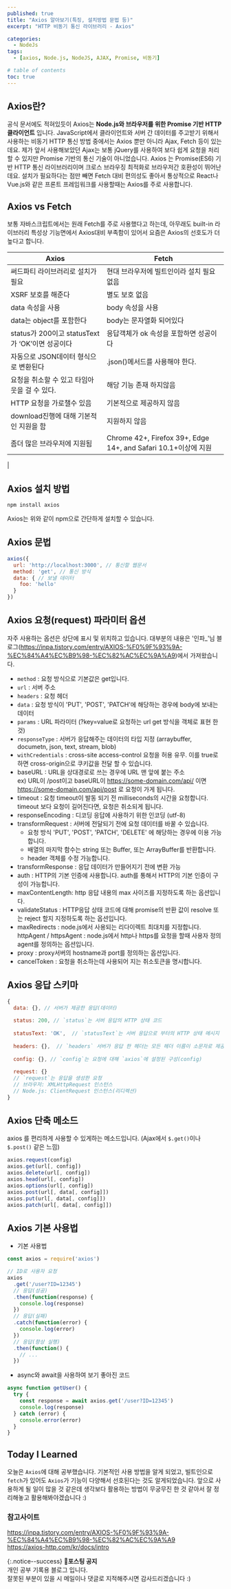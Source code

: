 ```yaml
---
published: true
title: "Axios 알아보기(특징, 설치방법 문법 등)"
excerpt: "HTTP 비동기 통신 라이브러리 - Axios"

categories:
  - NodeJs
tags:
  - [axios, Node.js, NodeJS, AJAX, Promise, 비동기]

# table of contents
toc: true
---
```


## Axios란?

공식 문서에도 적혀있듯이 Axios는 <strong>Node.js와 브라우저를 위한 Promise 기반 HTTP 클라이언트</strong> 입니다. JavaScript에서 클라이언트와 서버 간 데이터를 주고받기 위해서 사용하는 비동기 HTTP 통신 방법 중에서는 Axios 뿐만 아니라 Ajax, Fetch 등이 있는데요. 제가 앞서 사용해보았던 Ajax는 보통 jQuery를 사용하여 보다 쉽게 요청을 처리 할 수 있지만 Promise 기반의 통신 기술이 아니었습니다. Axios 는 Promise(ES6) 기반 HTTP 통신 라이브러리이며 크로스 브라우징 최적화로 브라우저간 호환성이 뛰어난데요. 설치가 필요하다는 점만 빼면 Fetch 대비 편의성도 좋아서 통상적으로 React나 Vue.js와 같은 프론트 프레임워크를 사용할때는 Axios를 주로 사용합니다.

## Axios vs Fetch

보통 자바스크립트에서는 원래 Fetch를 주로 사용했다고 하는데, 아무래도 built-in 라이브러리 특성상 기능면에서 Axios대비 부족함이 있어서 요즘은 Axios의 선호도가 더 높다고 합니다.

| Axios | Fetch |
|-----|-----|
|   써드파티 라이브러리로 설치가 필요  |   현대 브라우저에 빌트인이라 설치 필요 없음  |
|  XSRF 보호를 해준다   |  별도 보호 없음   |
|  data 속성을 사용   |  body 속성을 사용   |
|   data는 object를 포함한다  |  body는 문자열화 되어있다   |
|   status가 200이고 statusText가 ‘OK’이면 성공이다  |  응답객체가 ok 속성을 포함하면 성공이다   |
|   자동으로 JSON데이터 형식으로 변환된다  |  .json()메서드를 사용해야 한다.   |
|  요청을 취소할 수 있고 타임아웃을 걸 수 있다.   | 해당 기능 존재 하지않음    |
|  HTTP 요청을 가로챌수 있음   |   기본적으로 제공하지 않음  |
|  download진행에 대해 기본적인 지원을 함   |   지원하지 않음  |
|   좀더 많은 브라우저에 지원됨  |  Chrome 42+, Firefox 39+, Edge 14+, and Safari 10.1+이상에 지원
   |

## Axios 설치 방법

```
npm install axios
```

Axios는 위와 같이 npm으로 간단하게 설치할 수 있습니다.


## Axios 문법

```jsx
axios({
  url: 'http://localhost:3000', // 통신할 웹문서
  method: 'get', // 통신 방식
  data: { // 보낼 데이터
    foo: 'hello'
  }
})
```

## Axios 요청(request) 파라미터 옵션

자주 사용하는 옵션은 상단에 표시 및 위치하고 있습니다. 대부분의 내용은 '인파_'님 블로그(https://inpa.tistory.com/entry/AXIOS-%F0%9F%93%9A-%EC%84%A4%EC%B9%98-%EC%82%AC%EC%9A%A9)에서 가져왔습니다.

- `method` : 요청 방식으로 기본값은 get입니다.
- `url` : 서버 주소
- `headers` : 요청 헤더
- `data` : 요청 방식이 'PUT', 'POST', 'PATCH'에 해당하는 경우에 body에 보내는 데이터
- `params` : URL 파라미터 (?key=value로 요청하는 url get 방식을 객체로 표현 한 것)
- `responseType` : 서버가 응답해주는 데이터의 타입 지정 (arraybuffer, documetn, json, text, stream, blob)
- `withCredentials` : cross-site access-control 요청을 허용 유무. 이를 true로 하면 cross-origin으로 쿠키값을 전달 할 수 있습니다.
- baseURL : URL을 상대경로로 쓰는 경우에 URL 맨 앞에 붙는 주소  
ex) URL이 /post이고 baseURL이 https://some-domain.com/api/ 이면 https://some-domain.com/api/post 로 요청이 가게 됩니다.
- timeout : 요청 timeout이 발동 되기 전 milliseconds의 시간을 요청합니다. timeout 보다 요청이 길어진다면, 요청은 취소되게 됩니다.
- responseEncoding : 디코딩 응답에 사용하기 위한 인코딩 (utf-8)
- transformRequest : 서버에 전달되기 전에 요청 데이터를 바꿀 수 있습니다.  
  - 요청 방식 'PUT', 'POST', 'PATCH', 'DELETE' 에 해당하는 경우에 이용 가능합니다.
  - 배열의 마지막 함수는 string 또는 Buffer, 또는 ArrayBuffer를 반환합니다.
  - header 객체를 수정 가능합니다.
- transformResponse : 응답 데이터가 만들어지기 전에 변환 가능
- auth : HTTP의 기본 인증에 사용합니다. auth를 통해서 HTTP의 기본 인증이 구성이 가능합니다.
- maxContentLength: http 응답 내용의 max 사이즈를 지정하도록 하는 옵션입니다.
- validateStatus : HTTP응답 상태 코드에 대해 promise의 반환 값이 resolve 또는 reject 할지 지정하도록 하는 옵션입니다.
- maxRedirects : node.js에서 사용되는 리다이렉트 최대치를 지정합니다.
httpAgent /  httpsAgent : node.js에서 http나 https를 요청을 할때 사용자 정의 agent를 정의하는 옵션입니다.
- proxy : proxy서버의 hostname과 port를 정의하는 옵션입니다.
- cancelToken : 요청을 취소하는데 사용되어 지는 취소토큰을 명시합니다.

## Axios 응답 스키마

```jsx
{
  data: {}, // 서버가 제공한 응답(데이터)
 
  status: 200, // `status`는 서버 응답의 HTTP 상태 코드
  
  statusText: 'OK',  // `statusText`는 서버 응답으로 부터의 HTTP 상태 메시지
 
  headers: {},  // `headers` 서버가 응답 한 헤더는 모든 헤더 이름이 소문자로 제공
 
  config: {}, // `config`는 요청에 대해 `axios`에 설정된 구성(config)
 
  request: {}
  // `request`는 응답을 생성한 요청
  // 브라우저: XMLHttpRequest 인스턴스
  // Node.js: ClientRequest 인스턴스(리디렉션)
}
```

## Axios 단축 메소드

axios 를 편리하게 사용할 수 있게하는 메소드입니다. (Ajax에서 `$.get()`이나 `$.post()` 같은 느낌)

```jsx
axios.request(config)
axios.get(url[, config])
axios.delete(url[, config])
axios.head(url[, config])
axios.options(url[, config])
axios.post(url[, data[, config]])
axios.put(url[, data[, config]])
axios.patch(url[, data[, config]])
```

## Axios 기본 사용법
- 기본 사용법
```jsx
const axios = require('axios')

// ID로 사용자 요청
axios
  .get('/user?ID=12345')
  // 응답(성공)
  .then(function(response) {
    console.log(response)
  })
  // 응답(실패)
  .catch(function(error) {
    console.log(error)
  })
  // 응답(항상 실행)
  .then(function() {
    // ...
  })
```

- async와 await을 사용하여 보기 좋아진 코드
```jsx
async function getUser() {
  try {
    const response = await axios.get('/user?ID=12345')
    console.log(response)
  } catch (error) {
    console.error(error)
  }
}
```

## Today I Learned

오늘은 `Axios`에 대해 공부했습니다. 기본적인 사용 방법을 알게 되었고, 빌트인으로 `fetch`가 있어도 `Axios`가 기능이 다양해서 선호된다는 것도 알게되었습니다. 앞으로 사용하게 될 일이 많을 것 같은데 생각보다 활용하는 방법이 무궁무진 한 것 같아서 잘 정리해놓고 활용해봐야겠습니다 :) 

### 참고사이트

<https://inpa.tistory.com/entry/AXIOS-%F0%9F%93%9A-%EC%84%A4%EC%B9%98-%EC%82%AC%EC%9A%A9>  
<https://axios-http.com/kr/docs/intro>

{:.notice--success}
🔔**포스팅 공지**  
개인 공부 기록용 블로그 입니다.  
잘못된 부분이 있을 시 메일이나 댓글로 지적해주시면 감사드리겠습니다 :)
